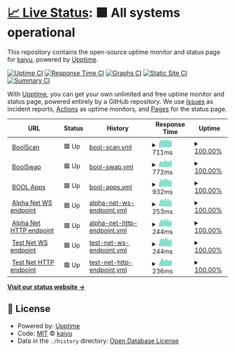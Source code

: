 # [📈 Live Status](https://demo.upptime.js.org): <!--live status--> **🟩 All systems operational**

This repository contains the open-source uptime monitor and status page for [kaiyu](https://demo.upptime.js.org), powered by [Upptime](https://github.com/upptime/upptime).

[![Uptime CI](https://github.com/kayryu/status/workflows/Uptime%20CI/badge.svg)](https://github.com/kayryu/status/actions?query=workflow%3A%22Uptime+CI%22)
[![Response Time CI](https://github.com/kayryu/status/workflows/Response%20Time%20CI/badge.svg)](https://github.com/kayryu/status/actions?query=workflow%3A%22Response+Time+CI%22)
[![Graphs CI](https://github.com/kayryu/status/workflows/Graphs%20CI/badge.svg)](https://github.com/kayryu/status/actions?query=workflow%3A%22Graphs+CI%22)
[![Static Site CI](https://github.com/kayryu/status/workflows/Static%20Site%20CI/badge.svg)](https://github.com/kayryu/status/actions?query=workflow%3A%22Static+Site+CI%22)
[![Summary CI](https://github.com/kayryu/status/workflows/Summary%20CI/badge.svg)](https://github.com/kayryu/status/actions?query=workflow%3A%22Summary+CI%22)

With [Upptime](https://upptime.js.org), you can get your own unlimited and free uptime monitor and status page, powered entirely by a GitHub repository. We use [Issues](https://github.com/kayryu/status/issues) as incident reports, [Actions](https://github.com/kayryu/status/actions) as uptime monitors, and [Pages](https://demo.upptime.js.org) for the status page.

<!--start: status pages-->
<!-- This summary is generated by Upptime (https://github.com/upptime/upptime) -->
<!-- Do not edit this manually, your changes will be overwritten -->
<!-- prettier-ignore -->
| URL | Status | History | Response Time | Uptime |
| --- | ------ | ------- | ------------- | ------ |
| <img alt="" src="https://icons.duckduckgo.com/ip3/boolscan.com.ico" height="13"> [BoolScan](https://boolscan.com) | 🟩 Up | [bool-scan.yml](https://github.com/Kayryu/status/commits/HEAD/history/bool-scan.yml) | <details><summary><img alt="Response time graph" src="./graphs/bool-scan/response-time-week.png" height="20"> 711ms</summary><br><a href="https://Kayryu.github.io/status/history/bool-scan"><img alt="Response time 711" src="https://img.shields.io/endpoint?url=https%3A%2F%2Fraw.githubusercontent.com%2FKayryu%2Fstatus%2FHEAD%2Fapi%2Fbool-scan%2Fresponse-time.json"></a><br><a href="https://Kayryu.github.io/status/history/bool-scan"><img alt="24-hour response time 738" src="https://img.shields.io/endpoint?url=https%3A%2F%2Fraw.githubusercontent.com%2FKayryu%2Fstatus%2FHEAD%2Fapi%2Fbool-scan%2Fresponse-time-day.json"></a><br><a href="https://Kayryu.github.io/status/history/bool-scan"><img alt="7-day response time 711" src="https://img.shields.io/endpoint?url=https%3A%2F%2Fraw.githubusercontent.com%2FKayryu%2Fstatus%2FHEAD%2Fapi%2Fbool-scan%2Fresponse-time-week.json"></a><br><a href="https://Kayryu.github.io/status/history/bool-scan"><img alt="30-day response time 711" src="https://img.shields.io/endpoint?url=https%3A%2F%2Fraw.githubusercontent.com%2FKayryu%2Fstatus%2FHEAD%2Fapi%2Fbool-scan%2Fresponse-time-month.json"></a><br><a href="https://Kayryu.github.io/status/history/bool-scan"><img alt="1-year response time 711" src="https://img.shields.io/endpoint?url=https%3A%2F%2Fraw.githubusercontent.com%2FKayryu%2Fstatus%2FHEAD%2Fapi%2Fbool-scan%2Fresponse-time-year.json"></a></details> | <details><summary><a href="https://Kayryu.github.io/status/history/bool-scan">100.00%</a></summary><a href="https://Kayryu.github.io/status/history/bool-scan"><img alt="All-time uptime 100.00%" src="https://img.shields.io/endpoint?url=https%3A%2F%2Fraw.githubusercontent.com%2FKayryu%2Fstatus%2FHEAD%2Fapi%2Fbool-scan%2Fuptime.json"></a><br><a href="https://Kayryu.github.io/status/history/bool-scan"><img alt="24-hour uptime 100.00%" src="https://img.shields.io/endpoint?url=https%3A%2F%2Fraw.githubusercontent.com%2FKayryu%2Fstatus%2FHEAD%2Fapi%2Fbool-scan%2Fuptime-day.json"></a><br><a href="https://Kayryu.github.io/status/history/bool-scan"><img alt="7-day uptime 100.00%" src="https://img.shields.io/endpoint?url=https%3A%2F%2Fraw.githubusercontent.com%2FKayryu%2Fstatus%2FHEAD%2Fapi%2Fbool-scan%2Fuptime-week.json"></a><br><a href="https://Kayryu.github.io/status/history/bool-scan"><img alt="30-day uptime 100.00%" src="https://img.shields.io/endpoint?url=https%3A%2F%2Fraw.githubusercontent.com%2FKayryu%2Fstatus%2FHEAD%2Fapi%2Fbool-scan%2Fuptime-month.json"></a><br><a href="https://Kayryu.github.io/status/history/bool-scan"><img alt="1-year uptime 100.00%" src="https://img.shields.io/endpoint?url=https%3A%2F%2Fraw.githubusercontent.com%2FKayryu%2Fstatus%2FHEAD%2Fapi%2Fbool-scan%2Fuptime-year.json"></a></details>
| <img alt="" src="https://icons.duckduckgo.com/ip3/boolswap.com.ico" height="13"> [BoolSwap](https://boolswap.com) | 🟩 Up | [bool-swap.yml](https://github.com/Kayryu/status/commits/HEAD/history/bool-swap.yml) | <details><summary><img alt="Response time graph" src="./graphs/bool-swap/response-time-week.png" height="20"> 772ms</summary><br><a href="https://Kayryu.github.io/status/history/bool-swap"><img alt="Response time 772" src="https://img.shields.io/endpoint?url=https%3A%2F%2Fraw.githubusercontent.com%2FKayryu%2Fstatus%2FHEAD%2Fapi%2Fbool-swap%2Fresponse-time.json"></a><br><a href="https://Kayryu.github.io/status/history/bool-swap"><img alt="24-hour response time 945" src="https://img.shields.io/endpoint?url=https%3A%2F%2Fraw.githubusercontent.com%2FKayryu%2Fstatus%2FHEAD%2Fapi%2Fbool-swap%2Fresponse-time-day.json"></a><br><a href="https://Kayryu.github.io/status/history/bool-swap"><img alt="7-day response time 772" src="https://img.shields.io/endpoint?url=https%3A%2F%2Fraw.githubusercontent.com%2FKayryu%2Fstatus%2FHEAD%2Fapi%2Fbool-swap%2Fresponse-time-week.json"></a><br><a href="https://Kayryu.github.io/status/history/bool-swap"><img alt="30-day response time 772" src="https://img.shields.io/endpoint?url=https%3A%2F%2Fraw.githubusercontent.com%2FKayryu%2Fstatus%2FHEAD%2Fapi%2Fbool-swap%2Fresponse-time-month.json"></a><br><a href="https://Kayryu.github.io/status/history/bool-swap"><img alt="1-year response time 772" src="https://img.shields.io/endpoint?url=https%3A%2F%2Fraw.githubusercontent.com%2FKayryu%2Fstatus%2FHEAD%2Fapi%2Fbool-swap%2Fresponse-time-year.json"></a></details> | <details><summary><a href="https://Kayryu.github.io/status/history/bool-swap">100.00%</a></summary><a href="https://Kayryu.github.io/status/history/bool-swap"><img alt="All-time uptime 100.00%" src="https://img.shields.io/endpoint?url=https%3A%2F%2Fraw.githubusercontent.com%2FKayryu%2Fstatus%2FHEAD%2Fapi%2Fbool-swap%2Fuptime.json"></a><br><a href="https://Kayryu.github.io/status/history/bool-swap"><img alt="24-hour uptime 100.00%" src="https://img.shields.io/endpoint?url=https%3A%2F%2Fraw.githubusercontent.com%2FKayryu%2Fstatus%2FHEAD%2Fapi%2Fbool-swap%2Fuptime-day.json"></a><br><a href="https://Kayryu.github.io/status/history/bool-swap"><img alt="7-day uptime 100.00%" src="https://img.shields.io/endpoint?url=https%3A%2F%2Fraw.githubusercontent.com%2FKayryu%2Fstatus%2FHEAD%2Fapi%2Fbool-swap%2Fuptime-week.json"></a><br><a href="https://Kayryu.github.io/status/history/bool-swap"><img alt="30-day uptime 100.00%" src="https://img.shields.io/endpoint?url=https%3A%2F%2Fraw.githubusercontent.com%2FKayryu%2Fstatus%2FHEAD%2Fapi%2Fbool-swap%2Fuptime-month.json"></a><br><a href="https://Kayryu.github.io/status/history/bool-swap"><img alt="1-year uptime 100.00%" src="https://img.shields.io/endpoint?url=https%3A%2F%2Fraw.githubusercontent.com%2FKayryu%2Fstatus%2FHEAD%2Fapi%2Fbool-swap%2Fuptime-year.json"></a></details>
| <img alt="" src="https://icons.duckduckgo.com/ip3/apps.bool.network.ico" height="13"> [BOOL Apps](https://apps.bool.network) | 🟩 Up | [bool-apps.yml](https://github.com/Kayryu/status/commits/HEAD/history/bool-apps.yml) | <details><summary><img alt="Response time graph" src="./graphs/bool-apps/response-time-week.png" height="20"> 932ms</summary><br><a href="https://Kayryu.github.io/status/history/bool-apps"><img alt="Response time 932" src="https://img.shields.io/endpoint?url=https%3A%2F%2Fraw.githubusercontent.com%2FKayryu%2Fstatus%2FHEAD%2Fapi%2Fbool-apps%2Fresponse-time.json"></a><br><a href="https://Kayryu.github.io/status/history/bool-apps"><img alt="24-hour response time 920" src="https://img.shields.io/endpoint?url=https%3A%2F%2Fraw.githubusercontent.com%2FKayryu%2Fstatus%2FHEAD%2Fapi%2Fbool-apps%2Fresponse-time-day.json"></a><br><a href="https://Kayryu.github.io/status/history/bool-apps"><img alt="7-day response time 932" src="https://img.shields.io/endpoint?url=https%3A%2F%2Fraw.githubusercontent.com%2FKayryu%2Fstatus%2FHEAD%2Fapi%2Fbool-apps%2Fresponse-time-week.json"></a><br><a href="https://Kayryu.github.io/status/history/bool-apps"><img alt="30-day response time 932" src="https://img.shields.io/endpoint?url=https%3A%2F%2Fraw.githubusercontent.com%2FKayryu%2Fstatus%2FHEAD%2Fapi%2Fbool-apps%2Fresponse-time-month.json"></a><br><a href="https://Kayryu.github.io/status/history/bool-apps"><img alt="1-year response time 932" src="https://img.shields.io/endpoint?url=https%3A%2F%2Fraw.githubusercontent.com%2FKayryu%2Fstatus%2FHEAD%2Fapi%2Fbool-apps%2Fresponse-time-year.json"></a></details> | <details><summary><a href="https://Kayryu.github.io/status/history/bool-apps">100.00%</a></summary><a href="https://Kayryu.github.io/status/history/bool-apps"><img alt="All-time uptime 100.00%" src="https://img.shields.io/endpoint?url=https%3A%2F%2Fraw.githubusercontent.com%2FKayryu%2Fstatus%2FHEAD%2Fapi%2Fbool-apps%2Fuptime.json"></a><br><a href="https://Kayryu.github.io/status/history/bool-apps"><img alt="24-hour uptime 100.00%" src="https://img.shields.io/endpoint?url=https%3A%2F%2Fraw.githubusercontent.com%2FKayryu%2Fstatus%2FHEAD%2Fapi%2Fbool-apps%2Fuptime-day.json"></a><br><a href="https://Kayryu.github.io/status/history/bool-apps"><img alt="7-day uptime 100.00%" src="https://img.shields.io/endpoint?url=https%3A%2F%2Fraw.githubusercontent.com%2FKayryu%2Fstatus%2FHEAD%2Fapi%2Fbool-apps%2Fuptime-week.json"></a><br><a href="https://Kayryu.github.io/status/history/bool-apps"><img alt="30-day uptime 100.00%" src="https://img.shields.io/endpoint?url=https%3A%2F%2Fraw.githubusercontent.com%2FKayryu%2Fstatus%2FHEAD%2Fapi%2Fbool-apps%2Fuptime-month.json"></a><br><a href="https://Kayryu.github.io/status/history/bool-apps"><img alt="1-year uptime 100.00%" src="https://img.shields.io/endpoint?url=https%3A%2F%2Fraw.githubusercontent.com%2FKayryu%2Fstatus%2FHEAD%2Fapi%2Fbool-apps%2Fuptime-year.json"></a></details>
| <img alt="" src="https://icons.duckduckgo.com/ip3/null.ico" height="13"> [Alpha Net WS endpoint](alpha-rpc-node-ws.bool.network) | 🟩 Up | [alpha-net-ws-endpoint.yml](https://github.com/Kayryu/status/commits/HEAD/history/alpha-net-ws-endpoint.yml) | <details><summary><img alt="Response time graph" src="./graphs/alpha-net-ws-endpoint/response-time-week.png" height="20"> 253ms</summary><br><a href="https://Kayryu.github.io/status/history/alpha-net-ws-endpoint"><img alt="Response time 253" src="https://img.shields.io/endpoint?url=https%3A%2F%2Fraw.githubusercontent.com%2FKayryu%2Fstatus%2FHEAD%2Fapi%2Falpha-net-ws-endpoint%2Fresponse-time.json"></a><br><a href="https://Kayryu.github.io/status/history/alpha-net-ws-endpoint"><img alt="24-hour response time 254" src="https://img.shields.io/endpoint?url=https%3A%2F%2Fraw.githubusercontent.com%2FKayryu%2Fstatus%2FHEAD%2Fapi%2Falpha-net-ws-endpoint%2Fresponse-time-day.json"></a><br><a href="https://Kayryu.github.io/status/history/alpha-net-ws-endpoint"><img alt="7-day response time 253" src="https://img.shields.io/endpoint?url=https%3A%2F%2Fraw.githubusercontent.com%2FKayryu%2Fstatus%2FHEAD%2Fapi%2Falpha-net-ws-endpoint%2Fresponse-time-week.json"></a><br><a href="https://Kayryu.github.io/status/history/alpha-net-ws-endpoint"><img alt="30-day response time 253" src="https://img.shields.io/endpoint?url=https%3A%2F%2Fraw.githubusercontent.com%2FKayryu%2Fstatus%2FHEAD%2Fapi%2Falpha-net-ws-endpoint%2Fresponse-time-month.json"></a><br><a href="https://Kayryu.github.io/status/history/alpha-net-ws-endpoint"><img alt="1-year response time 253" src="https://img.shields.io/endpoint?url=https%3A%2F%2Fraw.githubusercontent.com%2FKayryu%2Fstatus%2FHEAD%2Fapi%2Falpha-net-ws-endpoint%2Fresponse-time-year.json"></a></details> | <details><summary><a href="https://Kayryu.github.io/status/history/alpha-net-ws-endpoint">100.00%</a></summary><a href="https://Kayryu.github.io/status/history/alpha-net-ws-endpoint"><img alt="All-time uptime 100.00%" src="https://img.shields.io/endpoint?url=https%3A%2F%2Fraw.githubusercontent.com%2FKayryu%2Fstatus%2FHEAD%2Fapi%2Falpha-net-ws-endpoint%2Fuptime.json"></a><br><a href="https://Kayryu.github.io/status/history/alpha-net-ws-endpoint"><img alt="24-hour uptime 100.00%" src="https://img.shields.io/endpoint?url=https%3A%2F%2Fraw.githubusercontent.com%2FKayryu%2Fstatus%2FHEAD%2Fapi%2Falpha-net-ws-endpoint%2Fuptime-day.json"></a><br><a href="https://Kayryu.github.io/status/history/alpha-net-ws-endpoint"><img alt="7-day uptime 100.00%" src="https://img.shields.io/endpoint?url=https%3A%2F%2Fraw.githubusercontent.com%2FKayryu%2Fstatus%2FHEAD%2Fapi%2Falpha-net-ws-endpoint%2Fuptime-week.json"></a><br><a href="https://Kayryu.github.io/status/history/alpha-net-ws-endpoint"><img alt="30-day uptime 100.00%" src="https://img.shields.io/endpoint?url=https%3A%2F%2Fraw.githubusercontent.com%2FKayryu%2Fstatus%2FHEAD%2Fapi%2Falpha-net-ws-endpoint%2Fuptime-month.json"></a><br><a href="https://Kayryu.github.io/status/history/alpha-net-ws-endpoint"><img alt="1-year uptime 100.00%" src="https://img.shields.io/endpoint?url=https%3A%2F%2Fraw.githubusercontent.com%2FKayryu%2Fstatus%2FHEAD%2Fapi%2Falpha-net-ws-endpoint%2Fuptime-year.json"></a></details>
| <img alt="" src="https://icons.duckduckgo.com/ip3/null.ico" height="13"> [Alpha Net HTTP endpoint](alpha-rpc-node-http.bool.network) | 🟩 Up | [alpha-net-http-endpoint.yml](https://github.com/Kayryu/status/commits/HEAD/history/alpha-net-http-endpoint.yml) | <details><summary><img alt="Response time graph" src="./graphs/alpha-net-http-endpoint/response-time-week.png" height="20"> 244ms</summary><br><a href="https://Kayryu.github.io/status/history/alpha-net-http-endpoint"><img alt="Response time 244" src="https://img.shields.io/endpoint?url=https%3A%2F%2Fraw.githubusercontent.com%2FKayryu%2Fstatus%2FHEAD%2Fapi%2Falpha-net-http-endpoint%2Fresponse-time.json"></a><br><a href="https://Kayryu.github.io/status/history/alpha-net-http-endpoint"><img alt="24-hour response time 258" src="https://img.shields.io/endpoint?url=https%3A%2F%2Fraw.githubusercontent.com%2FKayryu%2Fstatus%2FHEAD%2Fapi%2Falpha-net-http-endpoint%2Fresponse-time-day.json"></a><br><a href="https://Kayryu.github.io/status/history/alpha-net-http-endpoint"><img alt="7-day response time 244" src="https://img.shields.io/endpoint?url=https%3A%2F%2Fraw.githubusercontent.com%2FKayryu%2Fstatus%2FHEAD%2Fapi%2Falpha-net-http-endpoint%2Fresponse-time-week.json"></a><br><a href="https://Kayryu.github.io/status/history/alpha-net-http-endpoint"><img alt="30-day response time 244" src="https://img.shields.io/endpoint?url=https%3A%2F%2Fraw.githubusercontent.com%2FKayryu%2Fstatus%2FHEAD%2Fapi%2Falpha-net-http-endpoint%2Fresponse-time-month.json"></a><br><a href="https://Kayryu.github.io/status/history/alpha-net-http-endpoint"><img alt="1-year response time 244" src="https://img.shields.io/endpoint?url=https%3A%2F%2Fraw.githubusercontent.com%2FKayryu%2Fstatus%2FHEAD%2Fapi%2Falpha-net-http-endpoint%2Fresponse-time-year.json"></a></details> | <details><summary><a href="https://Kayryu.github.io/status/history/alpha-net-http-endpoint">100.00%</a></summary><a href="https://Kayryu.github.io/status/history/alpha-net-http-endpoint"><img alt="All-time uptime 100.00%" src="https://img.shields.io/endpoint?url=https%3A%2F%2Fraw.githubusercontent.com%2FKayryu%2Fstatus%2FHEAD%2Fapi%2Falpha-net-http-endpoint%2Fuptime.json"></a><br><a href="https://Kayryu.github.io/status/history/alpha-net-http-endpoint"><img alt="24-hour uptime 100.00%" src="https://img.shields.io/endpoint?url=https%3A%2F%2Fraw.githubusercontent.com%2FKayryu%2Fstatus%2FHEAD%2Fapi%2Falpha-net-http-endpoint%2Fuptime-day.json"></a><br><a href="https://Kayryu.github.io/status/history/alpha-net-http-endpoint"><img alt="7-day uptime 100.00%" src="https://img.shields.io/endpoint?url=https%3A%2F%2Fraw.githubusercontent.com%2FKayryu%2Fstatus%2FHEAD%2Fapi%2Falpha-net-http-endpoint%2Fuptime-week.json"></a><br><a href="https://Kayryu.github.io/status/history/alpha-net-http-endpoint"><img alt="30-day uptime 100.00%" src="https://img.shields.io/endpoint?url=https%3A%2F%2Fraw.githubusercontent.com%2FKayryu%2Fstatus%2FHEAD%2Fapi%2Falpha-net-http-endpoint%2Fuptime-month.json"></a><br><a href="https://Kayryu.github.io/status/history/alpha-net-http-endpoint"><img alt="1-year uptime 100.00%" src="https://img.shields.io/endpoint?url=https%3A%2F%2Fraw.githubusercontent.com%2FKayryu%2Fstatus%2FHEAD%2Fapi%2Falpha-net-http-endpoint%2Fuptime-year.json"></a></details>
| <img alt="" src="https://icons.duckduckgo.com/ip3/null.ico" height="13"> [Test Net WS endpoint](test-rpc-node-ws.bool.network) | 🟩 Up | [test-net-ws-endpoint.yml](https://github.com/Kayryu/status/commits/HEAD/history/test-net-ws-endpoint.yml) | <details><summary><img alt="Response time graph" src="./graphs/test-net-ws-endpoint/response-time-week.png" height="20"> 244ms</summary><br><a href="https://Kayryu.github.io/status/history/test-net-ws-endpoint"><img alt="Response time 244" src="https://img.shields.io/endpoint?url=https%3A%2F%2Fraw.githubusercontent.com%2FKayryu%2Fstatus%2FHEAD%2Fapi%2Ftest-net-ws-endpoint%2Fresponse-time.json"></a><br><a href="https://Kayryu.github.io/status/history/test-net-ws-endpoint"><img alt="24-hour response time 247" src="https://img.shields.io/endpoint?url=https%3A%2F%2Fraw.githubusercontent.com%2FKayryu%2Fstatus%2FHEAD%2Fapi%2Ftest-net-ws-endpoint%2Fresponse-time-day.json"></a><br><a href="https://Kayryu.github.io/status/history/test-net-ws-endpoint"><img alt="7-day response time 244" src="https://img.shields.io/endpoint?url=https%3A%2F%2Fraw.githubusercontent.com%2FKayryu%2Fstatus%2FHEAD%2Fapi%2Ftest-net-ws-endpoint%2Fresponse-time-week.json"></a><br><a href="https://Kayryu.github.io/status/history/test-net-ws-endpoint"><img alt="30-day response time 244" src="https://img.shields.io/endpoint?url=https%3A%2F%2Fraw.githubusercontent.com%2FKayryu%2Fstatus%2FHEAD%2Fapi%2Ftest-net-ws-endpoint%2Fresponse-time-month.json"></a><br><a href="https://Kayryu.github.io/status/history/test-net-ws-endpoint"><img alt="1-year response time 244" src="https://img.shields.io/endpoint?url=https%3A%2F%2Fraw.githubusercontent.com%2FKayryu%2Fstatus%2FHEAD%2Fapi%2Ftest-net-ws-endpoint%2Fresponse-time-year.json"></a></details> | <details><summary><a href="https://Kayryu.github.io/status/history/test-net-ws-endpoint">100.00%</a></summary><a href="https://Kayryu.github.io/status/history/test-net-ws-endpoint"><img alt="All-time uptime 100.00%" src="https://img.shields.io/endpoint?url=https%3A%2F%2Fraw.githubusercontent.com%2FKayryu%2Fstatus%2FHEAD%2Fapi%2Ftest-net-ws-endpoint%2Fuptime.json"></a><br><a href="https://Kayryu.github.io/status/history/test-net-ws-endpoint"><img alt="24-hour uptime 100.00%" src="https://img.shields.io/endpoint?url=https%3A%2F%2Fraw.githubusercontent.com%2FKayryu%2Fstatus%2FHEAD%2Fapi%2Ftest-net-ws-endpoint%2Fuptime-day.json"></a><br><a href="https://Kayryu.github.io/status/history/test-net-ws-endpoint"><img alt="7-day uptime 100.00%" src="https://img.shields.io/endpoint?url=https%3A%2F%2Fraw.githubusercontent.com%2FKayryu%2Fstatus%2FHEAD%2Fapi%2Ftest-net-ws-endpoint%2Fuptime-week.json"></a><br><a href="https://Kayryu.github.io/status/history/test-net-ws-endpoint"><img alt="30-day uptime 100.00%" src="https://img.shields.io/endpoint?url=https%3A%2F%2Fraw.githubusercontent.com%2FKayryu%2Fstatus%2FHEAD%2Fapi%2Ftest-net-ws-endpoint%2Fuptime-month.json"></a><br><a href="https://Kayryu.github.io/status/history/test-net-ws-endpoint"><img alt="1-year uptime 100.00%" src="https://img.shields.io/endpoint?url=https%3A%2F%2Fraw.githubusercontent.com%2FKayryu%2Fstatus%2FHEAD%2Fapi%2Ftest-net-ws-endpoint%2Fuptime-year.json"></a></details>
| <img alt="" src="https://icons.duckduckgo.com/ip3/null.ico" height="13"> [Test Net HTTP endpoint](test-rpc-node-http.bool.network) | 🟩 Up | [test-net-http-endpoint.yml](https://github.com/Kayryu/status/commits/HEAD/history/test-net-http-endpoint.yml) | <details><summary><img alt="Response time graph" src="./graphs/test-net-http-endpoint/response-time-week.png" height="20"> 236ms</summary><br><a href="https://Kayryu.github.io/status/history/test-net-http-endpoint"><img alt="Response time 236" src="https://img.shields.io/endpoint?url=https%3A%2F%2Fraw.githubusercontent.com%2FKayryu%2Fstatus%2FHEAD%2Fapi%2Ftest-net-http-endpoint%2Fresponse-time.json"></a><br><a href="https://Kayryu.github.io/status/history/test-net-http-endpoint"><img alt="24-hour response time 249" src="https://img.shields.io/endpoint?url=https%3A%2F%2Fraw.githubusercontent.com%2FKayryu%2Fstatus%2FHEAD%2Fapi%2Ftest-net-http-endpoint%2Fresponse-time-day.json"></a><br><a href="https://Kayryu.github.io/status/history/test-net-http-endpoint"><img alt="7-day response time 236" src="https://img.shields.io/endpoint?url=https%3A%2F%2Fraw.githubusercontent.com%2FKayryu%2Fstatus%2FHEAD%2Fapi%2Ftest-net-http-endpoint%2Fresponse-time-week.json"></a><br><a href="https://Kayryu.github.io/status/history/test-net-http-endpoint"><img alt="30-day response time 236" src="https://img.shields.io/endpoint?url=https%3A%2F%2Fraw.githubusercontent.com%2FKayryu%2Fstatus%2FHEAD%2Fapi%2Ftest-net-http-endpoint%2Fresponse-time-month.json"></a><br><a href="https://Kayryu.github.io/status/history/test-net-http-endpoint"><img alt="1-year response time 236" src="https://img.shields.io/endpoint?url=https%3A%2F%2Fraw.githubusercontent.com%2FKayryu%2Fstatus%2FHEAD%2Fapi%2Ftest-net-http-endpoint%2Fresponse-time-year.json"></a></details> | <details><summary><a href="https://Kayryu.github.io/status/history/test-net-http-endpoint">100.00%</a></summary><a href="https://Kayryu.github.io/status/history/test-net-http-endpoint"><img alt="All-time uptime 100.00%" src="https://img.shields.io/endpoint?url=https%3A%2F%2Fraw.githubusercontent.com%2FKayryu%2Fstatus%2FHEAD%2Fapi%2Ftest-net-http-endpoint%2Fuptime.json"></a><br><a href="https://Kayryu.github.io/status/history/test-net-http-endpoint"><img alt="24-hour uptime 100.00%" src="https://img.shields.io/endpoint?url=https%3A%2F%2Fraw.githubusercontent.com%2FKayryu%2Fstatus%2FHEAD%2Fapi%2Ftest-net-http-endpoint%2Fuptime-day.json"></a><br><a href="https://Kayryu.github.io/status/history/test-net-http-endpoint"><img alt="7-day uptime 100.00%" src="https://img.shields.io/endpoint?url=https%3A%2F%2Fraw.githubusercontent.com%2FKayryu%2Fstatus%2FHEAD%2Fapi%2Ftest-net-http-endpoint%2Fuptime-week.json"></a><br><a href="https://Kayryu.github.io/status/history/test-net-http-endpoint"><img alt="30-day uptime 100.00%" src="https://img.shields.io/endpoint?url=https%3A%2F%2Fraw.githubusercontent.com%2FKayryu%2Fstatus%2FHEAD%2Fapi%2Ftest-net-http-endpoint%2Fuptime-month.json"></a><br><a href="https://Kayryu.github.io/status/history/test-net-http-endpoint"><img alt="1-year uptime 100.00%" src="https://img.shields.io/endpoint?url=https%3A%2F%2Fraw.githubusercontent.com%2FKayryu%2Fstatus%2FHEAD%2Fapi%2Ftest-net-http-endpoint%2Fuptime-year.json"></a></details>

<!--end: status pages-->

[**Visit our status website →**](https://demo.upptime.js.org)

## 📄 License

- Powered by: [Upptime](https://github.com/upptime/upptime)
- Code: [MIT](./LICENSE) © [kaiyu](https://demo.upptime.js.org)
- Data in the `./history` directory: [Open Database License](https://opendatacommons.org/licenses/odbl/1-0/)
